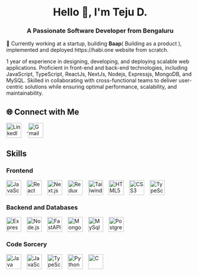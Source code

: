 <h1 align="center">Hello 👋, I'm Teju D.</h1>
<h3 align="center">A Passionate Software Developer from Bengaluru</h3>

<p>
  🚀 Currently working at a startup, building <strong>Baap</strong>( Building as a product ), implemented and deployed https://habi.one website from scratch.
</p>
<p>1 year of experience in designing, developing, and deploying scalable web applications. Proficient in front-end and
back-end technologies, including JavaScript, TypeScript, ReactJs, NextJs, Nodejs, Expressjs, MongoDB, and MySQL.
Skilled in collaborating with cross-functional teams to deliver user-centric solutions while ensuring optimal
performance, scalability, and maintainability.</p>

## 🌐 Connect with Me

<p align="left">
  <a href="https://linkedin.com/in/tejud" target="blank">
    <img align="center" src="https://skillicons.dev/icons?i=linkedin" alt="LinkedIn" height="40" width="40" style="margin-right: 15px;"/>
  </a>
  
  <a href="mailto:tejudharanesh1234@gmail.com">
    <img align="center" src="https://skillicons.dev/icons?i=gmail" alt="Gmail" height="40" width="40" style="margin-right: 15px;" />
  </a>
</p>

<h2>Skills</h2>

### Frontend
<div style="display: flex; flex-direction: row; align-items: center;">
  <img src="https://skillicons.dev/icons?i=js" alt="JavaScript" width="40" height="40" style="margin-right: 15px;" />
  <img src="https://skillicons.dev/icons?i=react" alt="React" width="40" height="40" style="margin-right: 15px;" />
  <img src="https://skillicons.dev/icons?i=nextjs" alt="Next.js" width="40" height="40" style="margin-right: 15px;" />
  <img src="https://skillicons.dev/icons?i=redux" alt="Redux" width="40" height="40" style="margin-right: 15px;" />
  <img src="https://skillicons.dev/icons?i=tailwind" alt="TailwindCSS" width="40" height="40" style="margin-right: 15px;" />
  <img src="https://skillicons.dev/icons?i=html" alt="HTML5" width="40" height="40" style="margin-right: 15px;" />
  <img src="https://skillicons.dev/icons?i=css" alt="CSS3" width="40" height="40" style="margin-right: 15px;" />
  <img src="https://skillicons.dev/icons?i=ts" alt="TypeScript" width="40" height="40" style="margin-right: 15px;" />

</div>

### Backend and Databases
<div style="display: flex; flex-direction: row; align-items: center;">
  <img src="https://skillicons.dev/icons?i=express" alt="Express.js" width="40" height="40" style="margin-right: 15px;" />
  <img src="https://skillicons.dev/icons?i=nodejs" alt="Node.js" width="40" height="40" style="margin-right: 15px;" />
  <img src="https://skillicons.dev/icons?i=fastapi" alt="FastAPI" width="40" height="40" style="margin-right: 15px;" />
  <img src="https://skillicons.dev/icons?i=mongodb" alt="MongoDB" width="40" height="40" style="margin-right: 15px;" />
    <img src="https://skillicons.dev/icons?i=mysql" alt="MySql" width="40" height="40" style="margin-right: 15px;" />
  <img src="https://skillicons.dev/icons?i=postgres" alt="PostgreSQL" width="40" height="40" style="margin-right: 15px;" />
</div>


### Code Sorcery
<div style="display: flex; flex-direction: row; align-items: center;">
  <img src="https://skillicons.dev/icons?i=java" alt="Java" width="40" height="40" style="margin-right: 15px;" />
  <img src="https://skillicons.dev/icons?i=js" alt="JavaScript" width="40" height="40" style="margin-right: 15px;" />
  <img src="https://skillicons.dev/icons?i=ts" alt="TypeScript" width="40" height="40" style="margin-right: 15px;" />
  <img src="https://skillicons.dev/icons?i=py" alt="Python" width="40" height="40" style="margin-right: 15px;" />
  <img src="https://skillicons.dev/icons?i=c" alt="C" width="40" height="40" style="margin-right: 15px;" />
</div>


